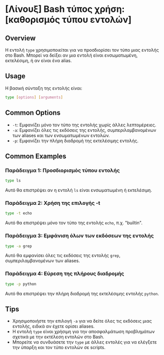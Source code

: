 # [Λίνουξ] Bash τύπος χρήση: [καθορισμός τύπου εντολών]

## Overview
Η εντολή `type` χρησιμοποιείται για να προσδιορίσει τον τύπο μιας εντολής στο Bash. Μπορεί να δείξει αν μια εντολή είναι ενσωματωμένη, εκτελέσιμη, ή αν είναι ένα alias.

## Usage
Η βασική σύνταξη της εντολής είναι:

```bash
type [options] [arguments]
```

## Common Options
- `-t`: Εμφανίζει μόνο τον τύπο της εντολής χωρίς άλλες λεπτομέρειες.
- `-a`: Εμφανίζει όλες τις εκδόσεις της εντολής, συμπεριλαμβανομένων των aliases και των ενσωματωμένων εντολών.
- `-p`: Εμφανίζει την πλήρη διαδρομή της εκτελέσιμης εντολής.

## Common Examples
### Παράδειγμα 1: Προσδιορισμός τύπου εντολής
```bash
type ls
```
Αυτό θα επιστρέψει αν η εντολή `ls` είναι ενσωματωμένη ή εκτελέσιμη.

### Παράδειγμα 2: Χρήση της επιλογής -t
```bash
type -t echo
```
Αυτό θα επιστρέψει μόνο τον τύπο της εντολής `echo`, π.χ. "builtin".

### Παράδειγμα 3: Εμφάνιση όλων των εκδόσεων της εντολής
```bash
type -a grep
```
Αυτό θα εμφανίσει όλες τις εκδόσεις της εντολής `grep`, συμπεριλαμβανομένων των aliases.

### Παράδειγμα 4: Εύρεση της πλήρους διαδρομής
```bash
type -p python
```
Αυτό θα επιστρέψει την πλήρη διαδρομή της εκτελέσιμης εντολής `python`.

## Tips
- Χρησιμοποιήστε την επιλογή `-a` για να δείτε όλες τις εκδόσεις μιας εντολής, ειδικά αν έχετε ορίσει aliases.
- Η εντολή `type` είναι χρήσιμη για την αποσφαλμάτωση προβλημάτων σχετικά με την εκτέλεση εντολών στο Bash.
- Μπορείτε να συνδυάσετε την `type` με άλλες εντολές για να ελέγξετε την ύπαρξη και τον τύπο εντολών σε scripts.
